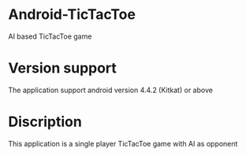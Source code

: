 # Android-TicTacToe
AI based TicTacToe game
# Version support
The application support android version 4.4.2 (Kitkat) or above
# Discription
This application is a single player TicTacToe game with AI as opponent 
